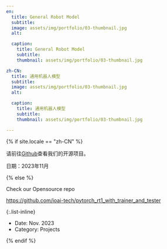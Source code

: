 ```yaml
---
en:
  title: General Robot Model
  subtitle:
  image: assets/img/portfolio/03-thumbnail.jpg
  alt:

  caption:
    title: General Robot Model
    subtitle:
    thumbnail: assets/img/portfolio/03-thumbnail.jpg

zh-CN:
  title: 通用机器人模型
  subtitle:
  image: assets/img/portfolio/03-thumbnail.jpg
  alt:

  caption:
    title: 通用机器人模型
    subtitle:
    thumbnail: assets/img/portfolio/03-thumbnail.jpg

---
```


{% if site.locale == "zh-CN" %}

请前往[Github](https://github.com/ioai-tech/pytorch_rt1_with_trainer_and_tester)查看我们的开源项目。


日期：2023年11月

{% else %}



Check our Opensource repo

https://github.com/ioai-tech/pytorch_rt1_with_trainer_and_tester

{:.list-inline}
- Date: Nov. 2023
- Category: Projects

{% endif %}
